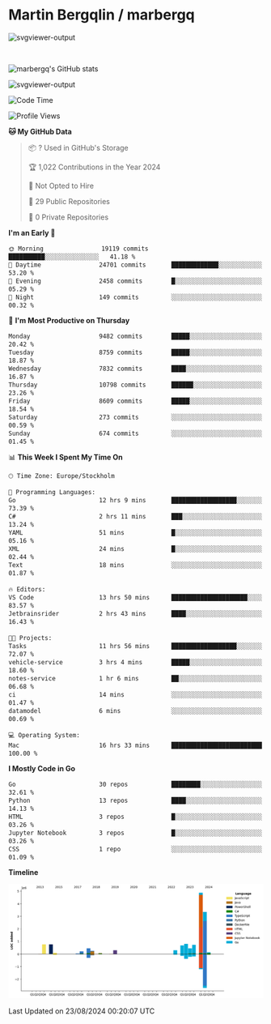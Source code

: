# Martin Bergqlin / marbergq

![svgviewer-output](https://user-images.githubusercontent.com/2405410/206014777-22d41ecb-c24f-421d-b7d9-bba2cb5bb0de.svg)

<br>

<!--- [![Martin's Week](https://github-readme-stats.vercel.app/api/wakatime?username=marbergq&theme=dark)](https://github.com/anuraghazra/github-readme-stats) -->

![marbergq's GitHub stats](https://github-readme-stats.vercel.app/api?username=marbergq&count_private=true&show_icons=true)

![svgviewer-output](https://wakatime.com/badge/user/3f0a2069-6683-4e19-9a4a-7d21ea815067.svg)

<!--START_SECTION:waka-->
![Code Time](http://img.shields.io/badge/Code%20Time-4%2C292%20hrs%206%20mins-blue)

![Profile Views](http://img.shields.io/badge/Profile%20Views-0-blue)

**🐱 My GitHub Data** 

> 📦 ? Used in GitHub's Storage 
 > 
> 🏆 1,022 Contributions in the Year 2024
 > 
> 🚫 Not Opted to Hire
 > 
> 📜 29 Public Repositories 
 > 
> 🔑 0 Private Repositories 
 > 
**I'm an Early 🐤** 

```text
🌞 Morning                19119 commits       ██████████░░░░░░░░░░░░░░░   41.18 % 
🌆 Daytime                24701 commits       █████████████░░░░░░░░░░░░   53.20 % 
🌃 Evening                2458 commits        █░░░░░░░░░░░░░░░░░░░░░░░░   05.29 % 
🌙 Night                  149 commits         ░░░░░░░░░░░░░░░░░░░░░░░░░   00.32 % 
```
📅 **I'm Most Productive on Thursday** 

```text
Monday                   9482 commits        █████░░░░░░░░░░░░░░░░░░░░   20.42 % 
Tuesday                  8759 commits        █████░░░░░░░░░░░░░░░░░░░░   18.87 % 
Wednesday                7832 commits        ████░░░░░░░░░░░░░░░░░░░░░   16.87 % 
Thursday                 10798 commits       ██████░░░░░░░░░░░░░░░░░░░   23.26 % 
Friday                   8609 commits        █████░░░░░░░░░░░░░░░░░░░░   18.54 % 
Saturday                 273 commits         ░░░░░░░░░░░░░░░░░░░░░░░░░   00.59 % 
Sunday                   674 commits         ░░░░░░░░░░░░░░░░░░░░░░░░░   01.45 % 
```


📊 **This Week I Spent My Time On** 

```text
🕑︎ Time Zone: Europe/Stockholm

💬 Programming Languages: 
Go                       12 hrs 9 mins       ██████████████████░░░░░░░   73.39 % 
C#                       2 hrs 11 mins       ███░░░░░░░░░░░░░░░░░░░░░░   13.24 % 
YAML                     51 mins             █░░░░░░░░░░░░░░░░░░░░░░░░   05.16 % 
XML                      24 mins             █░░░░░░░░░░░░░░░░░░░░░░░░   02.44 % 
Text                     18 mins             ░░░░░░░░░░░░░░░░░░░░░░░░░   01.87 % 

🔥 Editors: 
VS Code                  13 hrs 50 mins      █████████████████████░░░░   83.57 % 
Jetbrainsrider           2 hrs 43 mins       ████░░░░░░░░░░░░░░░░░░░░░   16.43 % 

🐱‍💻 Projects: 
Tasks                    11 hrs 56 mins      ██████████████████░░░░░░░   72.07 % 
vehicle-service          3 hrs 4 mins        █████░░░░░░░░░░░░░░░░░░░░   18.60 % 
notes-service            1 hr 6 mins         ██░░░░░░░░░░░░░░░░░░░░░░░   06.68 % 
ci                       14 mins             ░░░░░░░░░░░░░░░░░░░░░░░░░   01.47 % 
datamodel                6 mins              ░░░░░░░░░░░░░░░░░░░░░░░░░   00.69 % 

💻 Operating System: 
Mac                      16 hrs 33 mins      █████████████████████████   100.00 % 
```

**I Mostly Code in Go** 

```text
Go                       30 repos            ████████░░░░░░░░░░░░░░░░░   32.61 % 
Python                   13 repos            ████░░░░░░░░░░░░░░░░░░░░░   14.13 % 
HTML                     3 repos             █░░░░░░░░░░░░░░░░░░░░░░░░   03.26 % 
Jupyter Notebook         3 repos             █░░░░░░░░░░░░░░░░░░░░░░░░   03.26 % 
CSS                      1 repo              ░░░░░░░░░░░░░░░░░░░░░░░░░   01.09 % 
```



**Timeline**

![Lines of Code chart](https://raw.githubusercontent.com/marbergq/marbergq/main/assets/bar_graph.png)


 Last Updated on 23/08/2024 00:20:07 UTC
<!--END_SECTION:waka-->
